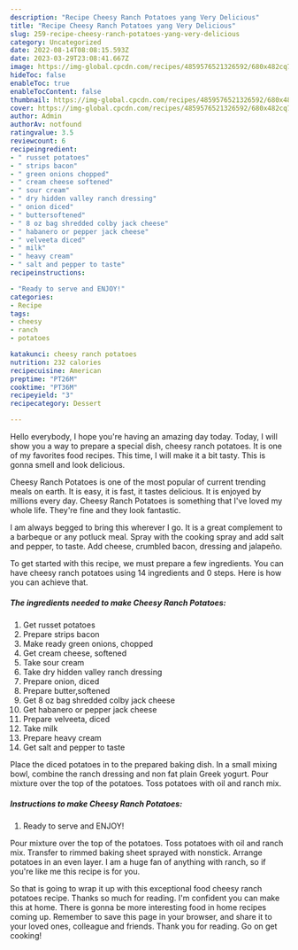 ```yaml
---
description: "Recipe Cheesy Ranch Potatoes yang Very Delicious"
title: "Recipe Cheesy Ranch Potatoes yang Very Delicious"
slug: 259-recipe-cheesy-ranch-potatoes-yang-very-delicious
category: Uncategorized
date: 2022-08-14T08:08:15.593Z
date: 2023-03-29T23:08:41.667Z
image: https://img-global.cpcdn.com/recipes/4859576521326592/680x482cq70/cheesy-ranch-potatoes-recipe-main-photo.jpg
hideToc: false
enableToc: true
enableTocContent: false
thumbnail: https://img-global.cpcdn.com/recipes/4859576521326592/680x482cq70/cheesy-ranch-potatoes-recipe-main-photo.jpg
cover: https://img-global.cpcdn.com/recipes/4859576521326592/680x482cq70/cheesy-ranch-potatoes-recipe-main-photo.jpg
author: Admin
authorAv: notfound
ratingvalue: 3.5
reviewcount: 6
recipeingredient:
- " russet potatoes"
- " strips bacon"
- " green onions chopped"
- " cream cheese softened"
- " sour cream"
- " dry hidden valley ranch dressing"
- " onion diced"
- " buttersoftened"
- " 8 oz bag shredded colby jack cheese"
- " habanero or pepper jack cheese"
- " velveeta diced"
- " milk"
- " heavy cream"
- " salt and pepper to taste"
recipeinstructions:

- "Ready to serve and ENJOY!"
categories:
- Recipe
tags:
- cheesy
- ranch
- potatoes

katakunci: cheesy ranch potatoes 
nutrition: 232 calories
recipecuisine: American
preptime: "PT26M"
cooktime: "PT36M"
recipeyield: "3"
recipecategory: Dessert

---
```



Hello everybody, I hope you're having an amazing day today. Today, I will show you a way to prepare a special dish, cheesy ranch potatoes. It is one of my favorites food recipes. This time, I will make it a bit tasty. This is gonna smell and look delicious.

Cheesy Ranch Potatoes is one of the most popular of current trending meals on earth. It is easy, it is fast, it tastes delicious. It is enjoyed by millions every day. Cheesy Ranch Potatoes is something that I've loved my whole life. They're fine and they look fantastic.

I am always begged to bring this wherever I go. It is a great complement to a barbeque or any potluck meal. Spray with the cooking spray and add salt and pepper, to taste. Add cheese, crumbled bacon, dressing and jalapeño.


To get started with this recipe, we must prepare a few ingredients. You can have cheesy ranch potatoes using 14 ingredients and 0 steps. Here is how you can achieve that.

<!--inarticleads1-->

##### The ingredients needed to make Cheesy Ranch Potatoes:

1. Get  russet potatoes
1. Prepare  strips bacon
1. Make ready  green onions, chopped
1. Get  cream cheese, softened
1. Take  sour cream
1. Take  dry hidden valley ranch dressing
1. Prepare  onion, diced
1. Prepare  butter,softened
1. Get  8 oz bag shredded colby jack cheese
1. Get  habanero or pepper jack cheese
1. Prepare  velveeta, diced
1. Take  milk
1. Prepare  heavy cream
1. Get  salt and pepper to taste


Place the diced potatoes in to the prepared baking dish. In a small mixing bowl, combine the ranch dressing and non fat plain Greek yogurt. Pour mixture over the top of the potatoes. Toss potatoes with oil and ranch mix. 

<!--inarticleads2-->

##### Instructions to make Cheesy Ranch Potatoes:


1. Ready to serve and ENJOY!

Pour mixture over the top of the potatoes. Toss potatoes with oil and ranch mix. Transfer to rimmed baking sheet sprayed with nonstick. Arrange potatoes in an even layer. I am a huge fan of anything with ranch, so if you&#39;re like me this recipe is for you. 

So that is going to wrap it up with this exceptional food cheesy ranch potatoes recipe. Thanks so much for reading. I'm confident you can make this at home. There is gonna be more interesting food in home recipes coming up. Remember to save this page in your browser, and share it to your loved ones, colleague and friends. Thank you for reading. Go on get cooking!
